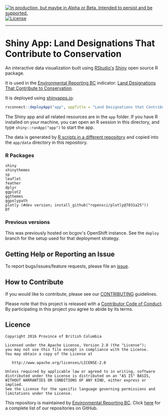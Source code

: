 <a rel="Delivery" href="https://github.com/BCDevExchange/assets/blob/master/README.md"><img alt="In production, but maybe in Alpha or Beta. Intended to persist and be supported." style="border-width:0" src="https://assets.bcdevexchange.org/images/badges/delivery.svg" title="In production, but maybe in Alpha or Beta. Intended to persist and be supported." /></a>[![License](https://img.shields.io/badge/License-Apache%202.0-blue.svg)](https://opensource.org/licenses/Apache-2.0)

---

# Shiny App: Land Designations That Contribute to Conservation

An interactive data visualization built using [RStudio's](https://www.rstudio.com/)
[Shiny](https://www.rstudio.com/products/shiny/) open source R package. 

It is used in the [Environmental Reporting BC](https://www2.gov.bc.ca/gov/content?id=FF80E0B985F245CEA62808414D78C41B) indicator: 
[Land Designations That Contribute to Conservation](http://www.env.gov.bc.ca/soe/indicators/land/land-designations.html).

It is deployed using [shinyapps.io](https://www.shinyapps.io):

```r
rsconnect::deployApp("app", appTitle = "Land Designations that Contribute to Conservation in B.C.")
```

The Shiny app and all related resources are in the `app` folder. If you have R 
installed on your machine, you can open an R session in this directory, and 
type `shiny::runApp("app")` to start the app.

The data is generated by [R scripts in a different repository](https://github.com/bcgov/land-designations-indicator) and copied into the `app/data` directory in this repository.

### R Packages

```
shiny
shinythemes
sp
leaflet 
feather
dplyr
ggplot2
ggthemes
ggpolypath
plotly (#dev version; install_github("ropensci/plotly@7031a25"))
DT
```

### Previous versions

This was previously hosted on bcgov's OpenShift instance. See the `deploy` branch for the setup used for that deployment strategy.

## Getting Help or Reporting an Issue

To report bugs/issues/feature requests, please file an [issue](https://github.com/bcgov-c/land-designations-shinyapp/issues/).

## How to Contribute

If you would like to contribute, please see our [CONTRIBUTING](CONTRIBUTING.md) guidelines.

Please note that this project is released with a [Contributor Code of Conduct](CODE_OF_CONDUCT.md). By participating in this project you agree to abide by its terms.

## Licence

    Copyright 2016 Province of British Columbia

    Licensed under the Apache License, Version 2.0 (the "License");
    you may not use this file except in compliance with the License.
    You may obtain a copy of the License at 

       http://www.apache.org/licenses/LICENSE-2.0

    Unless required by applicable law or agreed to in writing, software
    distributed under the License is distributed on an "AS IS" BASIS,
    WITHOUT WARRANTIES OR CONDITIONS OF ANY KIND, either express or implied.
    See the License for the specific language governing permissions and
    limitations under the License.


This repository is maintained by [Environmental Reporting BC](http://www2.gov.bc.ca/gov/content?id=FF80E0B985F245CEA62808414D78C41B). Click [here](https://github.com/bcgov/EnvReportBC-RepoList) for a complete list of our repositories on GitHub.
